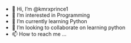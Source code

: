 - 👋 Hi, I’m @kmrxprince1
- 👀 I’m interested in Programming
- 🌱 I’m currently learning Python
- 💞️ I’m looking to collaborate on learning python
- 📫 How to reach me ...

<!---
kmrxprince1/kmrxprince1 is a ✨ special ✨ repository because its `README.md` (this file) appears on your GitHub profile.
You can click the Preview link to take a look at your changes.
--->
